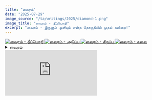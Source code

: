 ```yaml
---
title: "வைரம்"
date: "2025-07-29"
image_source: "/ta/writings/2025/diamond-1.png"
image_title: "வைரம் - தீப்பொறி"
excerpt: "வைரம் - இருளும் ஒளியும் என்ற தொகுதியில் முதல் கவிதை!"
---
```


<!--more-->

<div class="grid-gallery">
<a data-fslightbox="gallery" href="./diamond-1.png" alt="வைரம் - தீப்பொறி">
<img src="/ta/writings/2025/diamond-1.png" alt="வைரம் - தீப்பொறி" />
</a>
<a data-fslightbox="gallery" href="./diamond-2.png" alt="வைரம் - அடுப்பு">
<img src="/ta/writings/2025/diamond-2.png" alt="வைரம் - அடுப்பு" />
</a>
<a data-fslightbox="gallery" href="./diamond-3.png" alt="வைரம் - சிறப்பு">
<img src="/ta/writings/2025/diamond-3.png" alt="வைரம் - சிறப்பு" />
</a>
<a data-fslightbox="gallery" href="./diamond-4.png" alt="வைரம் - சுவை">
<img src="/ta/writings/2025/diamond-4.png" alt="வைரம் - சுவை" />
</a>
</div>

<details>
<summary>வைரம்</summary>

```
வெந்தணைந்த கரியினிலே
வைரம் சுட்டும் கண்ணினிலே
பிறக்குமாமொரு தீப்பொறி!

ஒளிபிடிக்கும் வைரமதில்
கரிகாணும் கண்ணினிலே
பிறக்குமாமொரு தீப்பொறி!

கோளத்தின் அடுப்பினிலே
ஒளிசமைக்கும் நெருப்பினிலே
கரியிறக்கும் வைரமாக!

ஞாலத்தின் அடுப்பினிலே
சுவைசமைக்கும் நெருப்பினிலே
கரியிறக்கும் வயிறுகளாய்!

ஒளியை மீட்டும் வைரம் சிறப்பா?
ஒளியாய் எரியும் கரிதான் சிறப்பா?
ஒளியை உண்ணும் விழியே சிறப்பா?

பிறந்து வரும் ஒளி பெரிதா?
இறந்து தரும் ஒளி பெரிதா?
துறந்து பெறும் வழி பெரிதா?

கரி அணியும் கலைகளிலும்,
ஒளி அணியும் கலைகளிலும்,
பிறப்புமுண்டு இறப்புமுண்டு!

இனிப்பிருக்க துவர்ப்பெதற்கு?
சுவைக்கத் தெரிந்த நாவினுக்கு
இனிப்பும் நன்று துவர்ப்பும் நன்று!
```

</details>

<div class="youtube">
<iframe src="https://www.youtube.com/embed/D6tHRNB-1s8" frameborder="0" allow="accelerometer; autoplay; encrypted-media; gyroscope; picture-in-picture" allowfullscreen>
</iframe>
</div>